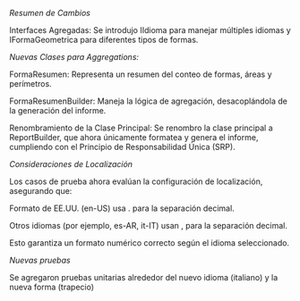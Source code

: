 *Resumen de Cambios*

Interfaces Agregadas: Se introdujo IIdioma para manejar múltiples idiomas y IFormaGeometrica para diferentes tipos de formas.

*Nuevas Clases para Aggregations:*

FormaResumen: Representa un resumen del conteo de formas, áreas y perímetros.

FormaResumenBuilder: Maneja la lógica de agregación, desacoplándola de la generación del informe.

Renombramiento de la Clase Principal: Se renombro la clase principal a ReportBuilder, que ahora únicamente formatea y genera el informe, cumpliendo con el Principio de Responsabilidad Única (SRP).

*Consideraciones de Localización*

Los casos de prueba ahora evalúan la configuración de localización, asegurando que:

Formato de EE.UU. (en-US) usa . para la separación decimal.

Otros idiomas (por ejemplo, es-AR, it-IT) usan , para la separación decimal.

Esto garantiza un formato numérico correcto según el idioma seleccionado.

*Nuevas pruebas*

Se agregaron pruebas unitarias alrededor del nuevo idioma (italiano) y la nueva forma (trapecio)
